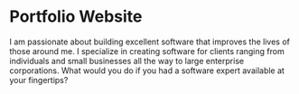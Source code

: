 # Portfolio Website

I am
						passionate about building excellent software that improves the lives
						of those around me. I specialize in creating software for clients
						ranging from individuals and small businesses all the way to large
						enterprise corporations. What would you do if you had a software
						expert available at your fingertips?